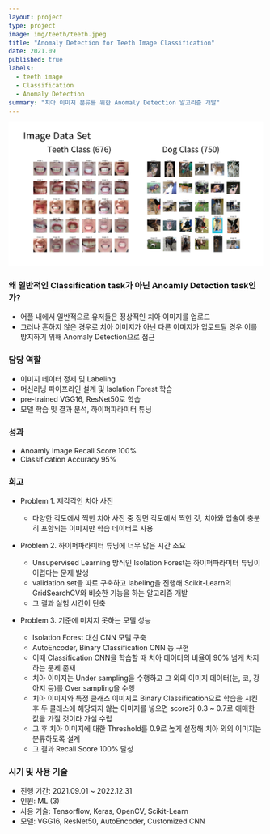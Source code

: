 ```yaml
---
layout: project
type: project
image: img/teeth/teeth.jpeg
title: "Anomaly Detection for Teeth Image Classification"
date: 2021.09
published: true
labels:
  - teeth image
  - Classification
  - Anomaly Detection
summary: "치아 이미지 분류를 위한 Anomaly Detection 알고리즘 개발"
---
```


<img class="img-fluid" src="../img/teeth/teeth_ex.png">

### 왜 일반적인 Classification task가 아닌 Anoamly Detection task인가?  
- 어플 내에서 일반적으로 유저들은 정상적인 치아 이미지를 업로드
- 그러나 흔하지 않은 경우로 치아 이미지가 아닌 다른 이미지가 업로드될 경우 이를 방지하기 위해 Anomaly Detection으로 접근


### 담당 역할  
- 이미지 데이터 정제 및 Labeling
- 머신러닝 파이프라인 설계 및 Isolation Forest 학습
- pre-trained VGG16, ResNet50로 학습
- 모델 학습 및 결과 분석, 하이퍼파라미터 튜닝


### 성과
- Anoamly Image Recall Score 100%
- Classification Accuracy 95%


### 회고
- Problem 1. 제각각인 치아 사진
  - 다양한 각도에서 찍힌 치아 사진 중 정면 각도에서 찍힌 것, 치아와 입술이 충분히 포함되는 이미지만 학습 데이터로 사용

- Problem 2. 하이퍼파라미터 튜닝에 너무 많은 시간 소요
  - Unsupervised Learning 방식인 Isolation Forest는 하이퍼파라미터 튜닝이 어렵다는 문제 발생
  - validation set을 따로 구축하고 labeling을 진행해 Scikit-Learn의 GridSearchCV와 비슷한 기능을 하는 알고리즘 개발
  - 그 결과 실험 시간이 단축

- Problem 3. 기준에 미치지 못하는 모델 성능
  - Isolation Forest 대신 CNN 모델 구축
  - AutoEncoder, Binary Classification CNN 등 구현
  - 이때 Classification CNN을 학습할 때 치아 데이터의 비율이 90% 넘게 차지하는 문제 존재
  - 치아 이미지는 Under sampling을 수행하고 그 외의 이미지 데이터(눈, 코, 강아지 등)를 Over sampling을 수행
  - 치아 이미지와 특정 클래스 이미지로 Binary Classification으로 학습을 시킨 후 두 클래스에 해당되지 않는 이미지를 넣으면 score가 0.3 ~ 0.7로 애매한 값을 가질 것이라 가설 수립
  - 그 후 치아 이미지에 대한 Threshold를 0.9로 높게 설정해 치아 외의 이미지는 분류하도록 설계
  - 그 결과 Recall Score 100% 달성

### 시기 및 사용 기술
- 진행 기간: 2021.09.01 ~ 2022.12.31
- 인원: ML (3)
- 사용 기술: Tensorflow, Keras, OpenCV, Scikit-Learn
- 모델: VGG16, ResNet50, AutoEncoder, Customized CNN
